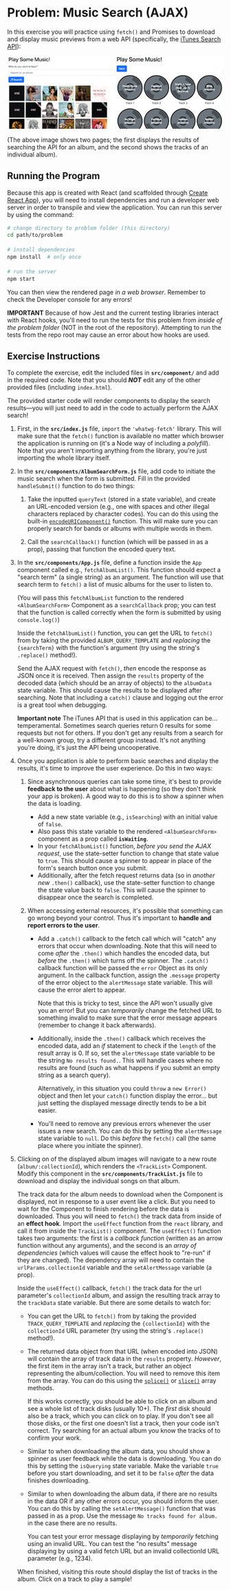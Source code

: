 # Problem: Music Search (AJAX)

In this exercise you will practice using `fetch()` and Promises to download and display music previews from a web API (specifically, the [iTunes Search API](https://affiliate.itunes.apple.com/resources/documentation/itunes-store-web-service-search-api/)):

![Example complete exercise](img/example-solution.png)

(The above image shows two pages; the first displays the results of searching the API for an album, and the second shows the tracks of an individual album).

## Running the Program
Because this app is created with React (and scaffolded through [Create React App](https://github.com/facebook/create-react-app)), you will need to install dependencies and run a developer web server in order to transpile and view the application. You can run this server by using the command:

```bash
# change directory to problem folder (this directory)
cd path/to/problem

# install dependencies
npm install  # only once

# run the server
npm start
```

You can then view the rendered page _in a web browser_. Remember to check the Developer console for any errors!

**IMPORTANT** Because of how Jest and the current testing libraries interact with React hooks, you'll need to run the tests for this problem from _inside of the problem folder_ (NOT in the root of the repository). Attempting to run the tests from the repo root may cause an error about how hooks are used.

## Exercise Instructions
To complete the exercise, edit the included files in **`src/component/`** and add in the required code. Note that you should ___NOT___ edit any of the other provided files (including `index.html`).

The provided starter code will render components to display the search results&mdash;you will just need to add in the code to actually perform the AJAX search!

1. First, in the **`src/index.js`** file, `import` the `'whatwg-fetch'` library. This will make sure that the `fetch()` function is available no matter which browser the application is running on (it's a Node way of including a _polyfill_). Note that you aren't importing anything from the library, you're just importing the whole library itself.

2. In the **`src/components/AlbumSearchForm.js`** file, add code to initiate the music search when the form is submitted. Fill in the provided `handleSubmit()` function to do two things:

    1. Take the inputted `queryText` (stored in a state variable), and create an URL-encoded version (e.g., one with spaces and other illegal characters replaced by character codes). You can do this using the built-in [`encodeURIComponent()`](https://developer.mozilla.org/en-US/docs/Web/JavaScript/Reference/Global_Objects/encodeURIComponent) function. This will make sure you can properly search for bands or albums with multiple words in them.

    2. Call the `searchCallback()` function (which will be passed in as a prop), passing that function the encoded query text.

3. In the **`src/components/App.js`** file, define a function inside the `App` component called e.g., `fetchAlbumList()`. This function should expect a "search term" (a single string) as an argument. The function will use that search term to `fetch()` a list of music albums for the user to listen to.

    (You will pass this `fetchAlbumList` function to the rendered `<AlbumSearchForm>` Component as a `searchCallback` prop; you can test that the function is called correctly when the form is submitted by using `console.log()`)

    Inside the `fetchAlbumList()` function, you can get the URL to `fetch()` from by taking the provided `ALBUM_QUERY_TEMPLATE` and _replacing_ the `{searchTerm}` with the function's argument (try using the string's `.replace()` method!). 
    
    Send the AJAX request with `fetch()`, _then_ encode the response as JSON once it is received. Then assign the `results` property of the decoded data (which should be an array of objects) to the `albumData` state variable. This should cause the results to be displayed after searching. Note that including a `catch()` clause and logging out the error is a great tool when debugging.

    **Important note** The iTunes API that is used in this application can be... temperamental. Sometimes search queries return 0 results for some requests but not for others. If you don't get any results from a search for a well-known group, try a different group instead. It's not anything you're doing, it's just the API being uncooperative. 

4.  Once you application is able to perform basic searches and display the results, it's time to improve the user experience. Do this in two ways:

    1. Since asynchronous queries can take some time, it's best to provide **feedback to the user** about what is happening (so they don't think your app is broken). A good way to do this is to show a spinner when the data is loading.

        - Add a new state variable (e.g., `isSearching`) with an initial value of `false`. 
        - Also pass this state variable to the rendered `<AlbumSearchForm>` component as a prop called **`isWaiting`**.
        - In your `fetchAlbumList()` function, _before you send the AJAX request_, use the state-setter function to change that state value to `true`. This should cause a spinner to appear in place of the form's search button once you submit.
        - Additionally, after the fetch request returns data (so in *another new* `.then()` callback), use the state-setter function to change the state value back to `false`. This will cause the spinner to disappear once the search is completed.
    
    2. When accessing external resources, it's possible that something can go wrong beyond your control. Thus it's important to **handle and report errors to the user**.

        - Add a `.catch()` callback to the fetch call which will "catch" any errors that occur when downloading. Note that this will need to come _after_ the `.then()` which handles the encoded data, but _before_ the `.then()` which turns off the spinner. The `.catch()` callback function will be passed the `error` Object as its only argument. In the callback function, assign the `.message` property of the error object to the `alertMessage` state variable. This will cause the error alert to appear.

            Note that this is tricky to test, since the API won't usually give you an error! But you can _temporarily_ change the fetched URL to something invalid to make sure that the error message appears (remember to change it back afterwards).

        - Additionally, inside the `.then()` callback which receives the encoded data, add an _if_ statement to check if the `length` of the result array is 0. If so, set the `alertMessage` state variable to be the string `No results found.`. This will handle cases where no results are found (such as what happens if you submit an empty string as a search query).

            Alternatively, in this situation you could `throw` a `new Error()` object and then let your `catch()` function display the error... but just setting the displayed message directly tends to be a bit easier.

        - You'll need to remove any previous errors whenever the user issues a new search. You can do this by setting the `alertMessage` state variable to `null`. Do this _before_ the `fetch()` call (the same place where you initiate the spinner).

5. Clicking on of the displayed album images will navigate to a new route (`album/:collectionId`), which renders the `<TrackList>` Component. Modify this component in the **`src/components/TrackList.js`** file to download and display the individual songs on that album.

    The track data for the album needs to download when the Component is displayed, not in response to a user event like a click. But you need to wait for the Component to finish rendering before the data is downloaded. Thus you will need to `fetch()` the track data from inside of an **effect hook**. Import the `useEffect` function from the `react` library, and call it from inside the `TrackList()` component. The `useEffect()` function takes two arguments: the first is a _callback function_ (written as an arrow function without any arguments), and the second is an _array of dependencies_ (which values will cause the effect hook to "re-run" if they are changed). The dependency array will need to contain the `urlParams.collectionId` variable and the `setAlertMessage` variable (a prop).

    Inside the `useEffect()` callback, `fetch()` the track data for the url parameter's `collectionId` album, and assign the resulting track array to the `trackData` state variable. But there are some details to watch for:

    - You can get the URL to `fetch()` from by taking the provided `TRACK_QUERY_TEMPLATE` and _replacing_ the `{collectionId}` with the `collectionId` URL parameter (try using the string's `.replace()` method!).
    - The returned data object from that URL (when encoded into JSON) will contain the array of track data in the `results` property. _However_, the first item in the array isn't a track, but rather an object representing the album/collection. You will need to remove this item from the array. You can do this using the [`splice()`](https://developer.mozilla.org/en-US/docs/Web/JavaScript/Reference/Global_Objects/Array/splice) or [`slice()`](https://developer.mozilla.org/en-US/docs/Web/JavaScript/Reference/Global_Objects/Array/slice) array methods.

        If this works correctly, you should be able to click on an album and see a whole list of track disks (usually 10+). The _first_ disk should also be a track, which you can click on to play. If you don't see all those disks, or the first one doesn't list a track, then your code isn't correct. Try searching for an actual album you know the tracks of to confirm your work.

    - Similar to when downloading the album data, you should show a spinner as user feedback while the data is downloading. You can do this by setting the `isQuerying` state variable. Make the variable `true` before you start downloading, and set it to be `false` _after_ the data finishes downloading.
    - Similar to when downloading the album data, if there are no results in the data OR if any other errors occur, you should inform the user. You can do this by calling the `setAlertMessage()` function that was passed in as a prop. Use the message `No tracks found for album.` in the case there are no results.
    
        You can test your error message displaying by _temporarily_ fetching using an invalid URL. You can test the "no results" message displaying by using a valid fetch URL but an invalid collectionId URL parameter (e.g., 1234).

    When finished, visiting this route should display the list of tracks in the album. Click on a track to play a sample!

